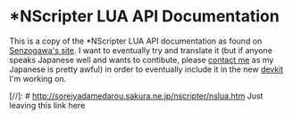 # *NScripter LUA API Documentation
This is a copy of the *NScripter LUA API documentation as found on [Senzogawa's site](http://senzogawa.s90.xrea.com/reference/NScrLuaAPI.html).
I want to eventually try and translate it (but if anyone speaks Japanese well and wants to contibute, please [contact me](https://galladite.net/about.html) as my Japanese is pretty awful) in order to eventually include it in the new [devkit](https://github.com/Galladite27/ONScripter-EN-devkit) I'm working on.

[//]: # http://sorejyadamedarou.sakura.ne.jp/nscripter/nslua.htm Just leaving this link here
